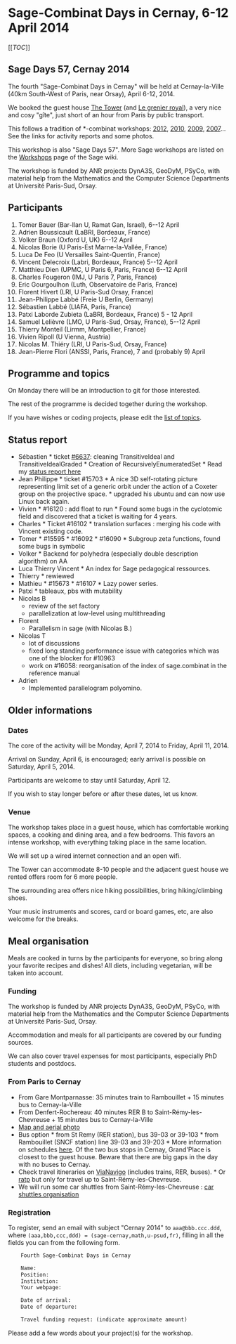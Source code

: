 

# Sage-Combinat Days in Cernay, 6-12 April 2014

[[_TOC_]] 


## Sage Days 57, Cernay 2014

The fourth "Sage-Combinat Days in Cernay" will be held at Cernay-la-Ville (40km South-West of Paris, near Orsay), April 6-12, 2014. 

We booked the guest house <a class="http" href="http://www.cernayvacances.com/en/stay/de-toren/">The Tower</a> (and <a class="http" href="http://www.cernayvacances.com/en/stay/le-grenier-royal/">Le grenier royal</a>), a very nice and cosy "gîte", just short of an hour from Paris by public transport. 

This follows a tradition of *-combinat workshops:  <a href="/combinat/SageCombinatDaysCernay2012">2012</a>, <a href="/combinat/SageCombinatChevieWorkshopOrsay2010">2010</a>, <a href="/combinat/SageCombinatWorkshopOrsay">2009</a>,  <a class="http" href="http://mupad-combinat.sourceforge.net/Wiki/SecondDevelopersMeeting">2007</a>... See the links for activity reports and some photos. 

This workshop is also "Sage Days 57". More Sage workshops are listed on the <a href="/Workshops">Workshops</a> page of the Sage wiki. 

The workshop is funded by ANR projects DynA3S, GeoDyM, PSyCo, with material help from the Mathematics and the Computer Science Departments at Université Paris-Sud, Orsay. 


## Participants

1. Tomer Bauer (Bar-Ilan U, Ramat Gan, Israel), 6--12 April 
1. Adrien Boussicault (LaBRI, Bordeaux, France) 
1. Volker Braun (Oxford U, UK)  6--12 April 
1. Nicolas Borie (U Paris-Est Marne-la-Vallée, France) 
1. Luca De Feo (U Versailles Saint-Quentin, France) 
1. Vincent Delecroix (Labri, Bordeaux, France) 5--12 April 
1. Matthieu Dien (UPMC, U Paris 6, Paris, France) 6--12 April 
1. Charles Fougeron (IMJ, U Paris 7, Paris, France) 
1. Eric Gourgoulhon (Luth, Observatoire de Paris, France) 
1. Florent Hivert (LRI, U Paris-Sud Orsay, France) 
1. Jean-Philippe Labbé (Freie U Berlin, Germany) 
1. Sébastien Labbé (LIAFA, Paris, France) 
1. Patxi Laborde Zubieta (LaBRI, Bordeaux, France) 5 - 12 April 
1. Samuel Lelièvre (LMO, U Paris-Sud, Orsay, France), 5--12 April 
1. Thierry Monteil (Lirmm, Montpellier, France) 
1. Vivien Ripoll (U Vienna, Austria) 
1. Nicolas M. Thiéry (LRI, U Paris-Sud, Orsay, France) 
1. Jean-Pierre Flori (ANSSI, Paris, France), 7 and (probably 9) April 

## Programme and topics

On Monday there will be an introduction to git for those interested. 

The rest of the programme is decided together during the workshop. 

If you have wishes or coding projects, please edit the <a href="/days57-topics">list of topics</a>. 


## Status report

* Sébastien 
      * ticket <a class="http" href="http://trac.sagemath.org/ticket/6637">#6637</a>: cleaning TransitiveIdeal and TransitiveIdealGraded 
      * Creation of RecursivelyEnumeratedSet 
      * Read my <a class="http" href="http://www.liafa.univ-paris-diderot.fr/~labbe/blogue/2014/04/my-status-report-at-sage-days-57-recursivelyenumeratedset/">status report here</a> 
* Jean Philippe 
      * ticket #15703 
      * A nice 3D self-rotating picture representing limit set of a generic orbit under the action of a Coxeter group on the projective space. 
      * upgraded his ubuntu and can now use Linux back again. 
* Vivien 
      * #16120 : add float to run 
      * Found some bugs in the cyclotomic field and discovered that a ticket is waiting for 4 years. 
* Charles 
      * Ticket #16102 
      * translation surfaces : merging his code with Vincent existing code. 
* Tomer 
      * #15595 
      * #16092 
      * #16090 
      * Subgroup zeta functions, found some bugs in symbolic  
* Volker 
      * Backend for polyhedra (especially double description algorithm) on AA 
* Luca Thierry Vincent 
      * An index for Sage pedagogical ressources. 
* Thierry 
      * rewiewed  
* Mathieu 
      * #15673 
      * #16107 
      * Lazy power series. 
* Patxi 
      * tableaux, pbs with mutability 
* Nicolas B 
   * review of the set factory 
   * parallelization at low-level using multithreading 
* Florent 
   * Parallelism in sage  (with Nicolas B.) 
* Nicolas T 
   * lot of discussions 
   * fixed long standing performance issue with categories which was one of the blocker for #10963 
   * work on #16058: reorganisation of the index of sage.combinat in the reference manual 
* Adrien 
   * Implemented parallelogram polyomino. 

## Older informations


### Dates

The core of the activity will be Monday, April 7, 2014 to Friday, April 11, 2014. 

Arrival on Sunday, April 6, is encouraged; early arrival is possible on Saturday, April 5, 2014. 

Participants are welcome to stay until Saturday, April 12. 

If you wish to stay longer before or after these dates, let us know. 


### Venue

The workshop takes place in a guest house, which has comfortable working spaces, a cooking and dining area, and a few bedrooms. This favors an intense workshop, with everything taking place in the same location. 

We will set up a wired internet connection and an open wifi. 

The Tower can accommodate 8-10 people and the adjacent guest house we rented offers room for 6 more people. 

The surrounding area offers nice hiking possibilities, bring hiking/climbing shoes. 

Your music instruments and scores, card or board games, etc, are also welcome for the breaks. 


## Meal organisation

Meals are cooked in turns by the participants for everyone, so bring along your favorite recipes and dishes! All diets, including vegetarian, will be taken into account. 


### Funding

The workshop is funded by ANR projects DynA3S, GeoDyM, PSyCo, with material help from the Mathematics and the Computer Science Departments at Université Paris-Sud, Orsay. 

Accommodation and meals for all participants are covered by our funding sources. 

We can also cover travel expenses for most participants, especially PhD students and postdocs. 


### From Paris to Cernay

* From Gare Montparnasse: 35 minutes train to Rambouillet + 15 minutes bus to Cernay-la-Ville 
* From Denfert-Rochereau: 40 minutes RER B to Saint-Rémy-les-Chevreuse + 15 minutes bus to Cernay-la-Ville 
* <a class="http" href="http://maps.google.fr/maps?f=q&amp;source=s_q&amp;hl=fr&amp;geocode=&amp;q=Cernay+la+ville&amp;sll=47.15984,2.988281&amp;sspn=17.161007,44.516602&amp;ie=UTF8&amp;ll=48.675731,1.971735&amp;spn=0.004066,0.010868&amp;z=17">Map and aerial photo</a> 
* Bus option 
         * from St Remy (RER station), bus 39-03 or 39-103 
         * from Rambouillet (SNCF station) line 39-03 and 39-203 
      * More information on schedules <a class="http" href="http://www.savac.fr/transports/lignes-regulieres/votre-ligne-reguliere">here</a>. Of the two bus stops in Cernay, Grand'Place is closest to the guest house. Beware that there are big gaps in the day with no buses to Cernay. 
* Check travel itineraries on <a class="http" href="http://www.vianavigo.com/">ViaNavigo</a> (includes trains, RER, buses). 
      * Or <a class="http" href="http://ratp.fr">ratp</a> but only for travel up to Saint-Rémy-les-Chevreuse. 
* We will run some car shuttles from Saint-Rémy-les-Chevreuse : <a href="/days57-car_shuttles">car shuttles organisation</a> 

### Registration

To register, send an email with subject "Cernay 2014" to `aaa@bbb.ccc.ddd`, where `(aaa,bbb,ccc,ddd) = (sage-cernay,math,u-psud,fr)`, filling in all the fields you can from the following form. 


```txt
    Fourth Sage-Combinat Days in Cernay

    Name:
    Position:
    Institution:
    Your webpage:

    Date of arrival:
    Date of departure:

    Travel funding request: (indicate approximate amount)
```
Please add a few words about your project(s) for the workshop. 
